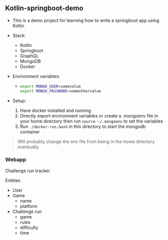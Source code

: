 Kotlin-springboot-demo
---

* This is a demo project for learning how to write a springboot app using Kotlin
* Stack:
  * Kotlin
  * Springboot
  * GraphQL
  * MongoDB
  * Docker

* Environment variables:
  * ```bash
    export MONGO_USER=somevalue
    export MONGO_PASSWORD=someothervalue 
    ```
* Setup:
  1. Have docker installed and running
  2. Directly export environment variables or create a .mongoenv file in your home directory then run `source ~/.mongoenv` to set the variables
  3. Run `./docker-run.bash` in this directory to start the mongodb container

> Will probably change the env file from being in the home directory eventually

### Webapp

Challenge run tracker

Entities
  - User
  - Game
    - name
    - platform
  - Challenge run
    - game
    - rules
    - difficulty
    - time
